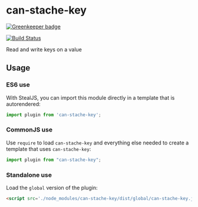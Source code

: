 # can-stache-key

[![Greenkeeper badge](https://badges.greenkeeper.io/canjs/can-stache-key.svg)](https://greenkeeper.io/)

[![Build Status](https://travis-ci.org/canjs/can-stache-key.png?branch=master)](https://travis-ci.org/canjs/can-stache-key)

Read and write keys on a value

## Usage

### ES6 use

With StealJS, you can import this module directly in a template that is autorendered:

```javascript
import plugin from 'can-stache-key';
```

### CommonJS use

Use `require` to load `can-stache-key` and everything else
needed to create a template that uses `can-stache-key`:

```javascript
import plugin from "can-stache-key";
```

### Standalone use

Load the `global` version of the plugin:

```html
<script src='./node_modules/can-stache-key/dist/global/can-stache-key.js'></script>
```
